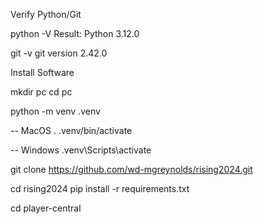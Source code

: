Verify Python/Git

python -V
Result: Python 3.12.0

git -v
git version 2.42.0

Install Software

mkdir pc
cd pc

python -m venv .venv

-- MacOS
. .venv/bin/activate

-- Windows
.venv\Scripts\activate


git clone https://github.com/wd-mgreynolds/rising2024.git

cd rising2024
pip install -r requirements.txt

cd player-central
